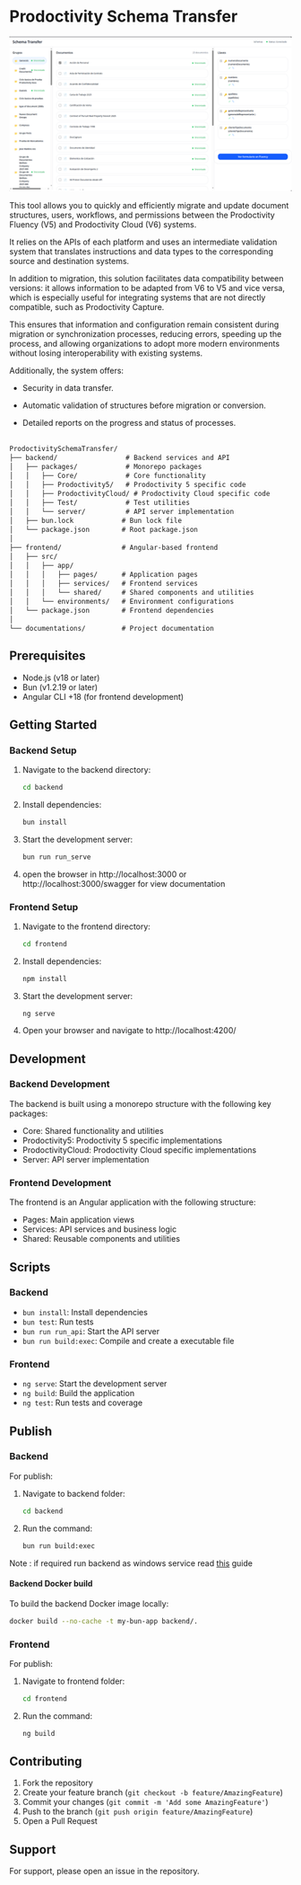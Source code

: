 # Prodoctivity Schema Transfer

![Capture01](./documentations/snap01.png "Pantalla principal")

This tool allows you to quickly and efficiently migrate and update document structures, users, workflows, and permissions between the Prodoctivity Fluency (V5) and Prodoctivity Cloud (V6) systems.

It relies on the APIs of each platform and uses an intermediate validation system that translates instructions and data types to the corresponding source and destination systems.

In addition to migration, this solution facilitates data compatibility between versions: it allows information to be adapted from V6 to V5 and vice versa, which is especially useful for integrating systems that are not directly compatible, such as Prodoctivity Capture.

This ensures that information and configuration remain consistent during migration or synchronization processes, reducing errors, speeding up the process, and allowing organizations to adopt more modern environments without losing interoperability with existing systems.

Additionally, the system offers:


* Security in data transfer.

* Automatic validation of structures before migration or conversion.

* Detailed reports on the progress and status of processes.

##
```
ProdoctivitySchemaTransfer/
├── backend/                 # Backend services and API
│   ├── packages/            # Monorepo packages
│   │   ├── Core/            # Core functionality
│   │   ├── Prodoctivity5/   # Prodoctivity 5 specific code
│   │   ├── ProdoctivityCloud/ # Prodoctivity Cloud specific code
│   │   ├── Test/            # Test utilities
│   │   └── server/          # API server implementation
│   ├── bun.lock            # Bun lock file
│   └── package.json        # Root package.json
│
├── frontend/               # Angular-based frontend
│   ├── src/
│   │   ├── app/
│   │   │   ├── pages/      # Application pages
│   │   │   ├── services/   # Frontend services
│   │   │   └── shared/     # Shared components and utilities
│   │   └── environments/   # Environment configurations
│   └── package.json        # Frontend dependencies
│
└── documentations/         # Project documentation
```

## Prerequisites
* Node.js (v18 or later)
* Bun (v1.2.19 or later)
* Angular CLI +18 (for frontend development)

## Getting Started

### Backend Setup
1. Navigate to the backend directory:
    ```bash
    cd backend
    ```
2. Install dependencies:
    ```bash
    bun install
    ```
3. Start the development server:
    ```bash
    bun run run_serve
    ```
4. open the browser in http://localhost:3000 or http://localhost:3000/swagger for view documentation

### Frontend Setup
1. Navigate to the frontend directory:
    ```bash
    cd frontend
    ```
2. Install dependencies:
    ```bash
    npm install
    ```
3. Start the development server:
    ```
    ng serve
    ```
4. Open your browser and navigate to http://localhost:4200/

## Development

### Backend Development
The backend is built using a monorepo structure with the following key packages:

* Core: Shared functionality and utilities
* Prodoctivity5: Prodoctivity 5 specific implementations
* ProdoctivityCloud: Prodoctivity Cloud specific implementations
* Server: API server implementation

### Frontend Development
The frontend is an Angular application with the following structure:

* Pages: Main application views
* Services: API services and business logic
* Shared: Reusable components and utilities

## Scripts

### Backend
* ```bun install```: Install dependencies
* ```bun test```: Run tests
* ```bun run run_api```: Start the API server
* ```bun run build:exec```: Compile and create a executable file
### Frontend
* ```ng serve```: Start the development server
* ```ng build```: Build the application
* ```ng test```: Run tests and coverage

## Publish

### Backend
For publish:

1. Navigate to backend folder:
    ```bash
    cd backend
    ```
2. Run the command:
    ``` bash
    bun run build:exec
    ```
Note : if required run backend as windows service read [this](/documentations/InstallServiceBackend.MD) guide
 
#### Backend Docker build
To build the backend Docker image locally:

```bash
docker build --no-cache -t my-bun-app backend/.
```
 
### Frontend
For publish:
1. Navigate to frontend folder:
    ```bash
    cd frontend
    ```
2. Run the command:
    ```bash
    ng build
    ```

## Contributing
1. Fork the repository
2. Create your feature branch (```git checkout -b feature/AmazingFeature```)
3. Commit your changes (```git commit -m 'Add some AmazingFeature'```)
4. Push to the branch (```git push origin feature/AmazingFeature```)
5. Open a Pull Request


## Support
For support, please open an issue in the repository.